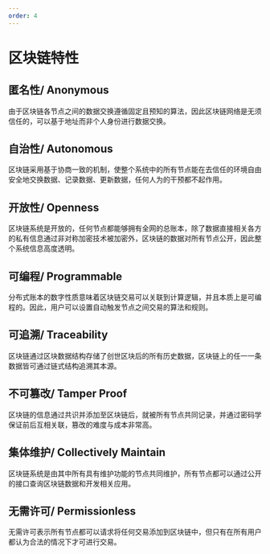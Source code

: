 ```yaml
---
order: 4
---
```


# 区块链特性

## 匿名性/ Anonymous

由于区块链各节点之间的数据交换遵循固定且预知的算法，因此区块链网络是无须信任的，可以基于地址而非个人身份进行数据交换。

## 自治性/ Autonomous

区块链采用基于协商一致的机制，使整个系统中的所有节点能在去信任的环境自由安全地交换数据、记录数据、更新数据，任何人为的干预都不起作用。

## 开放性/ Openness

区块链系统是开放的，任何节点都能够拥有全网的总账本，除了数据直接相关各方的私有信息通过非对称加密技术被加密外，区块链的数据对所有节点公开，因此整个系统信息高度透明。

## 可编程/ Programmable

分布式账本的数字性质意味着区块链交易可以关联到计算逻辑，并且本质上是可编程的。因此，用户可以设置自动触发节点之间交易的算法和规则。

## 可追溯/ Traceability

区块链通过区块数据结构存储了创世区块后的所有历史数据，区块链上的任一一条数据皆可通过链式结构追溯其本源。

## 不可篡改/ Tamper Proof

区块链的信息通过共识并添加至区块链后，就被所有节点共同记录，并通过密码学保证前后互相关联，篡改的难度与成本非常高。

## 集体维护/ Collectively Maintain

区块链系统是由其中所有具有维护功能的节点共同维护，所有节点都可以通过公开的接口查询区块链数据和开发相关应用。

## 无需许可/ Permissionless

无需许可表示所有节点都可以请求将任何交易添加到区块链中，但只有在所有用户都认为合法的情况下才可进行交易。